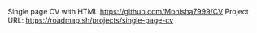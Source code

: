 Single page CV with  HTML
https://github.com/Monisha7999/CV
Project URL: https://roadmap.sh/projects/single-page-cv
